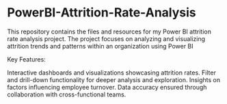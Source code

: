 # PowerBI-Attrition-Rate-Analysis
This repository contains the files and resources for my Power BI attrition rate analysis project. The project focuses on analyzing and visualizing attrition trends and patterns within an organization using Power BI

Key Features:

Interactive dashboards and visualizations showcasing attrition rates.
Filter and drill-down functionality for deeper analysis and exploration.
Insights on factors influencing employee turnover.
Data accuracy ensured through collaboration with cross-functional teams.
